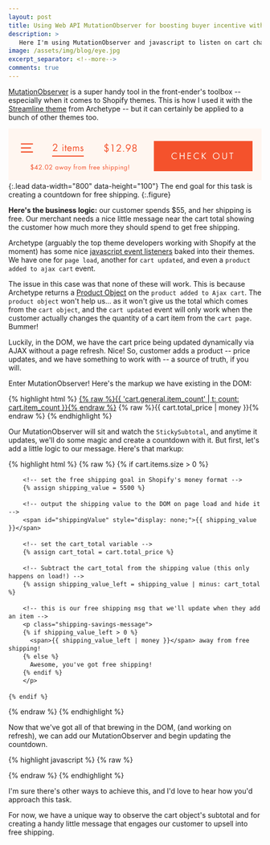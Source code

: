 ```yaml
---
layout: post
title: Using Web API MutationObserver for boosting buyer incentive with free shipping
description: >
   Here I'm using MutationObserver and javascript to listen on cart changes and creating a countdown to free shipping.
image: /assets/img/blog/eye.jpg
excerpt_separator: <!--more-->
comments: true
---
```


[MutationObserver](https://developer.mozilla.org/en-US/docs/Web/API/MutationObserver) is a super handy tool in the front-ender's toolbox -- especially when it comes to Shopify themes. This is how I used it with the [Streamline theme](https://archetypethemes.co/products/streamline) from Archetype -- but it can certainly be applied to a bunch of other themes too. 
<!--more-->

![Today's Task](/assets/img/blog/shopify-free-shipping-countdown.png){:.lead data-width="800" data-height="100"}
The end goal for this task is creating a countdown for free shipping. 
{:.figure}

**Here's the business logic:** our customer spends $55, and her shipping is free. Our merchant needs a nice little message near the cart total showing the customer how much more they should spend to get free shipping. 

Archetype (arguably the top theme developers working with Shopify at the moment) has some nice [javascript event listeners](https://archetypethemes.co/blogs/streamline/javascript-events-for-developers) baked into their themes. We have one for `page load`, another for `cart updated`, and even a `product added to ajax cart` event. 

The issue in this case was that none of these will work. This is because Archetype returns a [Product Object](https://help.shopify.com/en/themes/liquid/objects/product) on the `product added to Ajax cart`. The `product object` won't help us... as it won't give us the total which comes from the `cart object`, and the `cart updated` event will only work when the customer actually changes the quantity of a cart item from the `cart page`. Bummer!

Luckily, in the DOM, we have the cart price being updated dynamically via AJAX without a page refresh. Nice! So, customer adds a product -- price updates, and we have something to work with -- a source of truth, if you will. 

Enter MutationObserver! Here's the markup we have existing in the DOM:

{% highlight html %}
  <a href="{% raw %}{{ routes.cart_url }}{% endraw %}" id="StickyItems">{% raw %}{{ 'cart.general.item_count' | t: count: cart.item_count }}{% endraw %}</a> 
  <span id="StickySubtotal">{% raw %}{{ cart.total_price | money }}{% endraw %}</span>
{% endhighlight %}

Our MutationObserver will sit and watch the `StickySubtotal`, and anytime it updates, we'll do some magic and create a countdown with it. But first, let's add a little logic to our message. Here's that markup:

{% highlight html %}
{% raw %}
    <!-- if the cart count is over 0 -->
    {% if cart.items.size > 0 %} 
    
        <!-- set the free shipping goal in Shopify's money format -->
        {% assign shipping_value = 5500 %} 
        
        <!-- output the shipping value to the DOM on page load and hide it -->
        <span id="shippingValue" style="display: none;">{{ shipping_value }}</span> 
        
        <!-- set the cart_total variable -->
        {% assign cart_total = cart.total_price %}
        
        <!-- Subtract the cart_total from the shipping value (this only happens on load!) -->
        {% assign shipping_value_left = shipping_value | minus: cart_total %}
        
        <!-- this is our free shipping msg that we'll update when they add an item -->
        <p class="shipping-savings-message">
        {% if shipping_value_left > 0 %}
          <span>{{ shipping_value_left | money }}</span> away from free shipping!
        {% else %}
          Awesome, you've got free shipping!
        {% endif %}
        </p>
          
    {% endif %}
{% endraw %}
{% endhighlight %}

Now that we've got all of that brewing in the DOM, (and working on refresh), we can add our MutationObserver and begin updating the countdown. 

{% highlight javascript %}
{% raw %}
<script>

  // on page load (specific to archetype themes!)
  document.addEventListener('page:loaded', function() {
    // build an observer for DOM mutations
    const MutationObserver = window.MutationObserver || window.WebKitMutationObserver || window.MozMutationObserver;

    // set the target to listen on
    const targetNode = document.getElementById('StickySubtotal'); // watch the sticky-cart's subtotal
    const shippingSavingsMessages = document.querySelectorAll('.shipping-savings-message');
 
    // set the observer's config
    const config = {
      attributes: true,
      childList: true,
      characterData: true,
      subtree: true,
    };

    // setup our mutation observer
    const observer = new MutationObserver(function(mutations) {
      // for each mutation
      mutations.forEach(function(mutation) {
        console.log('mutation =', mutation); // helps us see what's happening
        
        // grab the target's inner HTML and regex it to output it into Shopify's money format
        let targetNodeValue = targetNode.innerHTML;
        const subtotalFromMoney = Number(targetNodeValue.replace(/[\$,.]/g, "")); // this takes $20.25 and regexes it to 2025
        const shippingValue = document.getElementById('shippingValue').innerHTML; // grabs the shipping value from the DOM
        
        // get the difference of the two values
        const priceDiff = shippingValue - subtotalFromMoney; // it's just math ok?
        const priceDiffToMoney = (priceDiff/ 100).toFixed(2).replace(/\d(?=(\d{3})+\.)/g, "$&,"); // this takes the difference and regexes it back into money! so 2025 would become 20.25
        
        // if the shipping value is more than the subtotal from money
        if (priceDiff > 0) {
          // for each case where the shippings-saved-message appears
          shippingSavingsMessages.forEach(function(shippingSavingsMessage) {
            // edit the DOM and update the value of the shipping message
            shippingSavingsMessage.innerHTML = '<span>$' + `${priceDiffToMoney}` + '</span> away from free shipping!'; 
          })
        // if not let's tell them they've got free shipping.
        } else {
          shippingSavingsMessages.forEach(function(shippingSavingsMessage) {
            shippingSavingsMessage.innerHTML = "Awesome, you've got free shipping!";
          })
        }
      });
    });
    observer.observe(targetNode, config);
  });
  
</script>
{% endraw %}
{% endhighlight %}

I'm sure there's other ways to achieve this, and I'd love to hear how you'd approach this task. 

For now, we have a unique way to observe the cart object's subtotal and for creating a handy little message that engages our customer to upsell into free shipping. 
